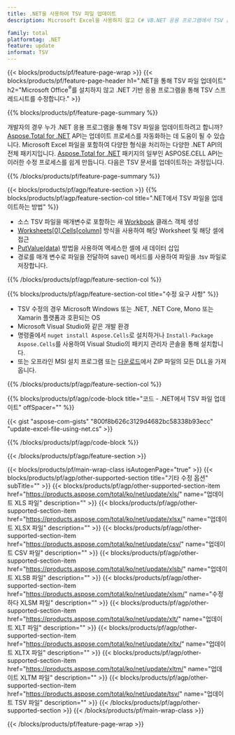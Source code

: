 ```yaml
---
title: .NET을 사용하여 TSV 파일 업데이트
description: Microsoft Excel을 사용하지 않고 C# VB.NET 응용 프로그램에서 TSV 문서를 수정합니다. 

family: total
platformtag: .NET
feature: update
informat: TSV
---
```

{{< blocks/products/pf/feature-page-wrap >}}
{{< blocks/products/pf/feature-page-header h1=".NET을 통해 TSV 파일 업데이트" h2="Microsoft Office<sup>&reg;</sup>를 설치하지 않고 .NET 기반 응용 프로그램을 통해 TSV 스프레드시트를 수정합니다." >}}

{{% blocks/products/pf/feature-page-summary %}}

개발자의 경우 누가 .NET 응용 프로그램을 통해 TSV 파일을 업데이트하려고 합니까? [Aspose.Total for .NET](https://products.aspose.com/total/net/) API는 업데이트 프로세스를 자동화하는 데 도움이 될 수 있습니다. Microsoft Excel 파일을 포함하여 다양한 형식을 처리하는 다양한 .NET API의 전체 패키지입니다. [Aspose.Total for .NET](https://products.aspose.com/total/net/) 패키지의 일부인 ASPOSE.CELL API는 이러한 수정 프로세스를 쉽게 만듭니다. 다음은 TSV 문서를 업데이트하는 과정입니다.

{{% /blocks/products/pf/feature-page-summary %}}

{{< blocks/products/pf/agp/feature-section >}}
{{% blocks/products/pf/agp/feature-section-col title=".NET에서 TSV 파일을 업데이트하는 방법" %}}

- 소스 TSV 파일을 매개변수로 포함하는 새 [Workbook](https://reference.aspose.com/cells/net/aspose.cells/workbook/) 클래스 객체 생성
- [Worksheets[0].Cells[column]](https://reference.aspose.com/cells/net/aspose.cells/worksheet/cells/) 방식을 사용하여 해당 Worksheet 및 해당 셀에 접근
- [PutValue(data)](https://reference.aspose.com/cells/net/aspose.cells/cell/putvalue/) 방법을 사용하여 액세스한 셀에 새 데이터 삽입
- 경로를 매개 변수로 파일을 전달하여 save() 메서드를 사용하여 파일을 .tsv 파일로 저장합니다.

{{% /blocks/products/pf/agp/feature-section-col %}}

{{% blocks/products/pf/agp/feature-section-col title="수정 요구 사항" %}}

- TSV 수정의 경우 Microsoft Windows 또는 .NET, .NET Core, Mono 또는 Xamarin 플랫폼과 호환되는 OS
- Microsoft Visual Studio와 같은 개발 환경 
- 명령줄에서 ```nuget install Aspose.Cells```로 설치하거나 ```Install-Package Aspose.Cells```를 사용하여 Visual Studio의 패키지 관리자 콘솔을 통해 설치합니다.
- 또는 오프라인 MSI 설치 프로그램 또는 [다운로드](https://releases.aspose.com/cells/net)에서 ZIP 파일의 모든 DLL을 가져옵니다.

{{% /blocks/products/pf/agp/feature-section-col %}}

{{% blocks/products/pf/agp/code-block title="코드 - .NET에서 TSV 파일 업데이트" offSpacer="" %}}

{{< gist "aspose-com-gists" "800f8b626c3129d4682bc58338b93ecc" "update-excel-file-using-net.cs" >}}

{{% /blocks/products/pf/agp/code-block %}}

{{< /blocks/products/pf/agp/feature-section >}}

{{< blocks/products/pf/main-wrap-class isAutogenPage="true" >}}
{{< blocks/products/pf/agp/other-supported-section title="기타 수정 옵션" subTitle="" >}}
{{< blocks/products/pf/agp/other-supported-section-item href="https://products.aspose.com/total/ko/net/update/xls/" name="업데이트 XLS 파일" description="" >}}
{{< blocks/products/pf/agp/other-supported-section-item href="https://products.aspose.com/total/ko/net/update/xlsx/" name="업데이트 XLSX 파일" description="" >}}
{{< blocks/products/pf/agp/other-supported-section-item href="https://products.aspose.com/total/ko/net/update/csv/" name="업데이트 CSV 파일" description="" >}}
{{< blocks/products/pf/agp/other-supported-section-item href="https://products.aspose.com/total/ko/net/update/xlsb/" name="업데이트 XLSB 파일" description="" >}}
{{< blocks/products/pf/agp/other-supported-section-item href="https://products.aspose.com/total/ko/net/update/xlsm/" name="수정하다 XLSM 파일" description="" >}}
{{< blocks/products/pf/agp/other-supported-section-item href="https://products.aspose.com/total/ko/net/update/xlt/" name="업데이트 XLT 파일" description="" >}}
{{< blocks/products/pf/agp/other-supported-section-item href="https://products.aspose.com/total/ko/net/update/xltx/" name="업데이트 XLTX 파일" description="" >}}
{{< blocks/products/pf/agp/other-supported-section-item href="https://products.aspose.com/total/ko/net/update/xltm/" name="업데이트 XLTM 파일" description="" >}}
{{< blocks/products/pf/agp/other-supported-section-item href="https://products.aspose.com/total/ko/net/update/tsv/" name="업데이트 TSV 파일" description="" >}}
{{< /blocks/products/pf/agp/other-supported-section >}}
{{< /blocks/products/pf/main-wrap-class >}}

{{< /blocks/products/pf/feature-page-wrap >}}